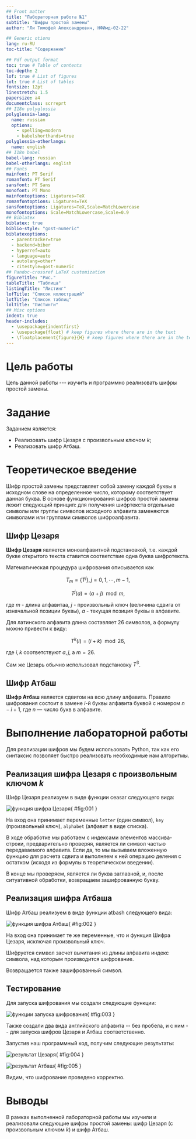 ```yaml
---
## Front matter
title: "Лабораторная работа №1"
subtitle: "Шифры простой замены"
author: "Ли Тимофей Александрович, НФИмд-02-22"

## Generic otions
lang: ru-RU
toc-title: "Содержание"

## Pdf output format
toc: true # Table of contents
toc-depth: 2
lof: true # List of figures
lot: true # List of tables
fontsize: 12pt
linestretch: 1.5
papersize: a4
documentclass: scrreprt
## I18n polyglossia
polyglossia-lang:
  name: russian
  options:
	- spelling=modern
	- babelshorthands=true
polyglossia-otherlangs:
  name: english
## I18n babel
babel-lang: russian
babel-otherlangs: english
## Fonts
mainfont: PT Serif
romanfont: PT Serif
sansfont: PT Sans
monofont: PT Mono
mainfontoptions: Ligatures=TeX
romanfontoptions: Ligatures=TeX
sansfontoptions: Ligatures=TeX,Scale=MatchLowercase
monofontoptions: Scale=MatchLowercase,Scale=0.9
## Biblatex
biblatex: true
biblio-style: "gost-numeric"
biblatexoptions:
  - parentracker=true
  - backend=biber
  - hyperref=auto
  - language=auto
  - autolang=other*
  - citestyle=gost-numeric
## Pandoc-crossref LaTeX customization
figureTitle: "Рис."
tableTitle: "Таблица"
listingTitle: "Листинг"
lofTitle: "Список иллюстраций"
lotTitle: "Список таблиц"
lolTitle: "Листинги"
## Misc options
indent: true
header-includes:
  - \usepackage{indentfirst}
  - \usepackage{float} # keep figures where there are in the text
  - \floatplacement{figure}{H} # keep figures where there are in the text
---
```


# Цель работы

Цель данной работы --- изучить и программно реализовать шифры простой замены.

# Задание

Заданием является:

- Реализовать шифр Цезаря с произвольным ключом $k$;
- Реализовать шифр Атбаш.

# Теоретическое введение

Шифр простой замены представляет собой замену каждой буквы в исходном слове на определенное число, которому соответствует данная буква. В основе функционирования шифров простой замены лежит следующий принцип: для получения шифртекста отдельные символы или группы символов исходного алфавита заменяются символами или группами символов шифроалфавита. 

## Шифр Цезаря

**Шифр Цезаря** является моноалфавитной подстановкой, т.е. каждой букве открытого текста ставится соответствие одна буква шифротекста.

Математическая процедура шифрования описывается как

$$
T_m = \left\{T^j\right\},j=0,1,\cdots,m-1,
$$

$$
T^j(a)=(a+j)\mod{m},
$$

где $m$ - длина алфавитаа, $j$ - произвольный ключ (величина сдвига от изначальной позиции буквы), $a$ - текущая позиция буквы в алфавите.

Для латинского алфавита длина составляет 26 символов, а формулу можно привести к виду:

$$
T^k(i)=(i+k)\mod{26},
$$

где $i,k$ соответствуют $a,j$, а $m=26$.

Сам же Цезарь обычно использовал подстановку $T^3$.

## Шифр Атбаш

**Шифр Атбаш** является сдвигом на всю длину алфавита. Правило шифрования состоит в замене $i$-й буквы алфавита буквой с номером $n-i+1$, где $n$ — число букв в алфавите.

# Выполнение лабораторной работы

Для реализации шифров мы будем использовать Python, так как его синтаксис позволяет быстро реализовать необходимые нам алгоритмы.

## Реализация шифра Цезаря c произвольным ключом $k$

Шифр Цезаря реализуем в виде функции ceasar следующего вида:

![функция шифра Цезаря](images/1.png){ #fig:001 }

На вход она принимает переменные `letter` (один символ), `key` (произвольный ключ), `alphabet` (алфавит в виде списка).

В ходе обработке мы работаем с индексами элементов массива-строки, предварительно проверяя, является ли символ частью передаваемого алфавита. Если да, то мы вызываем вложенную функцию для расчета сдвига и выполняем к ней операцию деления с остатком (исходя из формулы в теоретическом введении).

В конце мы проверяем, является ли буква заглавной, и, после ситуативной обработки, возвращаем зашифрованную букву. 

## Реализация шифра Атбаша

Шифр Атбаш реализуем в виде функции atbash следующего вида:

![функция шифра Атбаш](images/2.png){ #fig:002 }

На вход она принимает те же переменные, что и функция Шифра Цезаря, исключая произвольный ключ.

Шифруется символ засчет вычитания из длины алфавита индекс символа, над которым производится шифрование.

Возвращается также зашифрованный символ.

## Тестирование

Для запуска шифрования мы создали следующие функции:

![функции запуска шифрования](images/3.png){ #fig:003 }

Также создали два вида английского алфавита -- без пробела, и с ним -- для запуска шифров Цезаря и Атбаш соответственно.

Запустив наш программный код, получим следующие результаты:

![результат Цезаря](images/4.png){ #fig:004 }

![результат Атбаш](images/5.png){ #fig:005 }

Видим, что шифрование проведено корректно.

# Выводы

В рамках выполненной лабораторной работы мы изучили и реализовали следующие шифры простой замены: шифр Цезаря (с произвольным ключом $k$) и шифр Атбаш.

